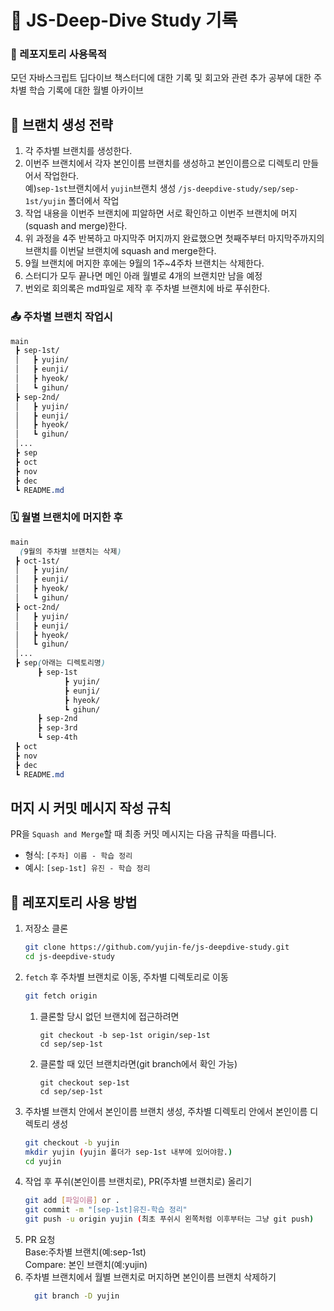 # 🦎 JS-Deep-Dive Study 기록
### 💾 레포지토리 사용목적
모던 자바스크립트 딥다이브 책스터디에 대한 기록 및 회고와 관련 추가 공부에 대한 주차별 학습 기록에 대한 월별 아카이브
## 🪾 브랜치 생성 전략
1. 각 주차별 브랜치를 생성한다.
2. 이번주 브랜치에서 각자 본인이름 브랜치를 생성하고 본인이름으로 디렉토리 만들어서 작업한다.   
  예)`sep-1st`브랜치에서 `yujin`브랜치 생성 `/js-deepdive-study/sep/sep-1st/yujin` 폴더에서 작업
3. 작업 내용을 이번주 브랜치에 피알하면 서로 확인하고 이번주 브랜치에 머지(squash and merge)한다.
4. 위 과정을 4주 반복하고 마지막주 머지까지 완료했으면 첫째주부터 마지막주까지의 브랜치를 이번달 브랜치에 squash and merge한다.
5. 9월 브랜치에 머지한 후에는 9월의 1주~4주차 브랜치는 삭제한다.
6. 스터디가 모두 끝나면 메인 아래 월별로 4개의 브랜치만 남을 예정
7. 번외로 회의록은 md파일로 제작 후 주차별 브랜치에 바로 푸쉬한다.  
### 📤 주차별 브랜치 작업시
```css
main
 ┣ sep-1st/
 │   ┣ yujin/
 │   ┣ eunji/
 │   ┣ hyeok/
 │   ┗ gihun/
 ┣ sep-2nd/
 │   ┣ yujin/
 │   ┣ eunji/
 │   ┣ hyeok/
 │   ┗ gihun/
 │...
 ┣ sep
 ┣ oct
 ┣ nov
 ┣ dec 
 ┗ README.md
 ```

### 🗓️ 월별 브랜치에 머지한 후
```css
main
  (9월의 주차별 브랜치는 삭제)
 ┣ oct-1st/
 │   ┣ yujin/
 │   ┣ eunji/
 │   ┣ hyeok/
 │   ┗ gihun/
 ┣ oct-2nd/
 │   ┣ yujin/
 │   ┣ eunji/
 │   ┣ hyeok/
 │   ┗ gihun/
 │...
 ┣ sep(아래는 디렉토리명)
      ┣ sep-1st
            ┣ yujin/
            ┣ eunji/
            ┣ hyeok/
            ┗ gihun/ 
      ┣ sep-2nd
      ┣ sep-3rd
      ┗ sep-4th
 ┣ oct   
 ┣ nov
 ┣ dec 
 ┗ README.md
 ```
## 머지 시 커밋 메시지 작성 규칙
PR을 `Squash and Merge`할 때 최종 커밋 메시지는 다음 규칙을 따릅니다.   
* 형식: `[주차] 이름 - 학습 정리`
* 예시: `[sep-1st] 유진 - 학습 정리`

## 📝 레포지토리 사용 방법
1. 저장소 클론
    ```bash
    git clone https://github.com/yujin-fe/js-deepdive-study.git
    cd js-deepdive-study
    ```
2. `fetch` 후 주차별 브랜치로 이동, 주차별 디렉토리로 이동
    ```bash
    git fetch origin
    ```
    1) 클론할 당시 없던 브랜치에 접근하려면 
        ```
        git checkout -b sep-1st origin/sep-1st
        cd sep/sep-1st
        ```
    2) 클론할 때 있던 브랜치라면(git branch에서 확인 가능)
        ```
        git checkout sep-1st
        cd sep/sep-1st
        ```
3. 주차별 브랜치 안에서 본인이름 브랜치 생성, 주차별 디렉토리 안에서 본인이름 디렉토리 생성
    ```bash
    git checkout -b yujin
    mkdir yujin (yujin 폴더가 sep-1st 내부에 있어야함.)
    cd yujin
    ```
4. 작업 후 푸쉬(본인이름 브랜치로), PR(주차별 브랜치로) 올리기
    ```bash
    git add [파일이름] or .
    git commit -m "[sep-1st]유진-학습 정리"
    git push -u origin yujin (최초 푸쉬시 왼쪽처럼 이후부터는 그냥 git push)
    ```
5. PR 요청   
  Base:주차별 브랜치(예:sep-1st)  
  Compare: 본인 브랜치(예:yujin)
6. 주차별 브랜치에서 월별 브랜치로 머지하면 본인이름 브랜치 삭제하기
    ```bash
      git branch -D yujin
    ```
